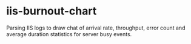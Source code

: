 # iis-burnout-chart
Parsing IIS logs to draw chat of  arrival rate, throughput, error count and average duration statistics for server busy events.
